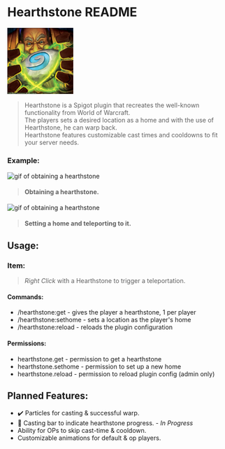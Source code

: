 Hearthstone README
===

<img src="images/hearthstone-artwork.png" alt="hearthstone artwork" style="width: 30%">

> <p>Hearthstone is a Spigot plugin that recreates the well-known functionality from World of Warcraft.<br>
> The players sets a desired location as a home and with the use of
> Hearthstone, he can warp back.<br>
> Hearthstone features customizable cast times and cooldowns to fit your server needs.</p> 

### Example:
<img src="images/get.gif" alt="gif of obtaining a hearthstone" style="width: 65%">

> #### Obtaining a hearthstone.
<img src="images/setandtp.gif" alt="gif of obtaining a hearthstone" style="width: 65%">

> #### Setting a home and teleporting to it.

## Usage:

### Item:
> *Right Click* with a Hearthstone to trigger a teleportation.

#### Commands:
- /hearthstone:get - gives the player a hearthstone, 1 per player<br>
- /hearthstone:sethome - sets a location as the player's home<br>
- /hearthstone:reload - reloads the plugin configuration<br>

#### Permissions:
- hearthstone.get - permission to get a hearthstone
- hearthstone.sethome - permission to set up a new home
- hearthstone.reload - permission to reload plugin config (admin only)

## Planned Features:
- ✔️ Particles for casting & successful warp.
- 🚧 Casting bar to indicate hearthstone progress. - *In Progress*
- Ability for OPs to skip cast-time & cooldown.
- Customizable animations for default & op players.
